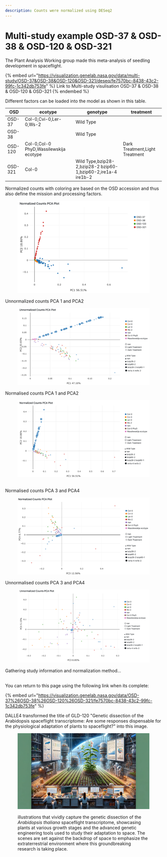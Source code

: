 ```yaml
---
description: Counts were normalized using DESeq2
---
```


# Multi-study example OSD-37 & OSD-38 & OSD-120 & OSD-321

The Plant Analysis Working group made this meta-analysis of seedling development in spaceflight.

{% embed url="https://visualization.genelab.nasa.gov/data/multi-study/OSD-37&OSD-38&OSD-120&OSD-321/deseq/fe7570bc-8438-43c2-99fc-1c342db753fe" %}
Link to Multi-study visulisation OSD-37 & OSD-38 & OSD-120 & OSD-321
{% endembed %}

Different factors can be loaded into the model as shown in this table.&#x20;

| OSD     | ecotype                                | genotype                                                      | treatment                      |
| ------- | -------------------------------------- | ------------------------------------------------------------- | ------------------------------ |
| OSD-37  | Col-0,Cvi-0,Ler-0,Ws-2                 | Wild Type                                                     |                                |
| OSD-38  |                                        | Wild Type                                                     |                                |
| OSD-120 | Col-0,Col-0 PhyD,Wassilewskija ecotype |                                                               | Dark Treatment,Light Treatment |
| OSD-321 | Col-0                                  | Wild Type,bzip28-2,bzip28-2 bzip60-1,bzip60-2,ire1a-4 ire1b-2 |                                |

Normalized counts with coloring are based on the OSD accession and thus also define the mission and processing factors.

<figure><img src=".gitbook/assets/image (18).png" alt=""><figcaption></figcaption></figure>



Unnormalized counts PCA 1 and PCA2

<figure><img src=".gitbook/assets/image (20).png" alt=""><figcaption></figcaption></figure>

Normalised counts PCA 1 and PCA2



<figure><img src=".gitbook/assets/image (19).png" alt=""><figcaption></figcaption></figure>

\
Normalised counts PCA 3 and PCA4



<figure><img src=".gitbook/assets/image (21).png" alt=""><figcaption></figcaption></figure>



Unnormalised counts PCA 3 and PCA4



<figure><img src=".gitbook/assets/image (22).png" alt=""><figcaption></figcaption></figure>

Gathering study information and normalization method...

\
You can return to this page using the following link when its complete:&#x20;

{% embed url="https://visualization.genelab.nasa.gov/data/OSD-37%26OSD-38%26OSD-120%26OSD-321/fe7570bc-8438-43c2-99fc-1c342db753fe" %}

DALLE4 transformed the title of GLD-120  "Genetic dissection of the Arabidopsis spaceflight transcriptome: Are some responses dispensable for the physiological adaptation of plants to spaceflight?" into this image.&#x20;

<figure><img src=".gitbook/assets/image (23).png" alt=""><figcaption><p>illustrations that vividly capture the genetic dissection of the <em>Arabidopsis thaliana</em> spaceflight transcriptome, showcasing plants at various growth stages and the advanced genetic engineering tools used to study their adaptation to space. The scenes are set against the backdrop of space to emphasize the extraterrestrial environment where this groundbreaking research is taking place.</p></figcaption></figure>
